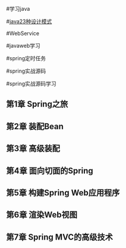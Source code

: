 #学习java

#[java23种设计模式](https://github.com/kgy-idea-study/study/tree/master/java/DesignPatterns)  

#WebService  

#javaweb学习  

#spring定时任务  

#spring实战源码  

#spring实战源码学习  
## 第1章 Spring之旅

## 第2章 装配Bean

## 第3章 高级装配

## 第4章 面向切面的Spring

## 第5章 构建Spring Web应用程序

## 第6章 渲染Web视图

## 第7章 Spring MVC的高级技术
 
